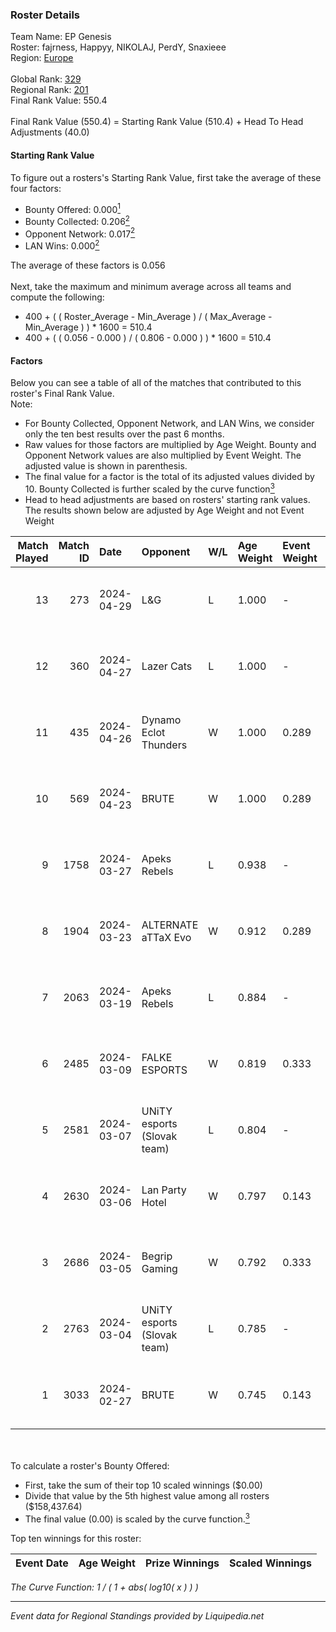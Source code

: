 ### Roster Details<br />
Team Name: EP Genesis<br />
Roster: fajrness, Happyy, NIKOLAJ, PerdY, Snaxieee<br />
Region: [Europe]( ../standings_europe.md)<br />
<br />
Global Rank: [329](../standings_global.md)<br />
Regional Rank: [201]( ../standings_europe.md)<br />
Final Rank Value:  550.4<br />
<br />
Final Rank Value (550.4) = Starting Rank Value (510.4) + Head To Head Adjustments (40.0)<br />

#### Starting Rank Value<br />
To figure out a rosters's Starting Rank Value, first take the average of these four factors:<br />
- Bounty Offered: 0.000[<sup>1</sup>](#table2)
- Bounty Collected: 0.206[<sup>2</sup>](#table1)
- Opponent Network: 0.017[<sup>2</sup>](#table1)
- LAN Wins: 0.000[<sup>2</sup>](#table1)

The average of these factors is 0.056<br />
<br />
Next, take the maximum and minimum average across all teams and compute the following:<br />
- 400 + ( ( Roster_Average - Min_Average ) / ( Max_Average - Min_Average ) ) * 1600 = 510.4
- 400 + ( ( 0.056 - 0.000 ) / ( 0.806 - 0.000 ) ) * 1600 = 510.4


#### Factors<br />
Below you can see a table of all of the matches that contributed to this roster's Final Rank Value.<br />
Note:<br />

- For Bounty Collected, Opponent Network, and LAN Wins, we consider only the ten best results over the past 6 months.
- Raw values for those factors are multiplied by Age Weight. Bounty and Opponent Network values are also multiplied by Event Weight. The adjusted value is shown in parenthesis.
- The final value for a factor is the total of its adjusted values divided by 10. Bounty Collected is further scaled by the curve function[<sup>3</sup>](#curveFunction)
- Head to head adjustments are based on rosters' starting rank values. The results shown below are adjusted by Age Weight and not Event Weight
<span id="table1"></span><br />


| Match Played | Match ID | Date       | Opponent                    | W/L | Age Weight | Event Weight | Bounty Collected | Opponent Network | LAN Wins      | H2H Adj. | Roster                                     |
| -: | -: | :- | :- | :- | :- | :- | :- | :- | :- | -: | :- |
|           13 |      273 | 2024-04-29 | L&G                         | L   | 1.000      | -            | -                | -                | -             |    -8.92 | fajrness, Happyy, NIKOLAJ, PerdY, Snaxieee |
|           12 |      360 | 2024-04-27 | Lazer Cats                  | L   | 1.000      | -            | -                | -                | -             |   -11.95 | fajrness, Happyy, NIKOLAJ, PerdY, Snaxieee |
|           11 |      435 | 2024-04-26 | Dynamo Eclot Thunders       | W   | 1.000      | 0.289        | 0.000 (0.000)    | 0.035 (0.010)    | false (0.000) |     8.15 | fajrness, Happyy, NIKOLAJ, PerdY, Snaxieee |
|           10 |      569 | 2024-04-23 | BRUTE                       | W   | 1.000      | 0.289        | 0.000 (0.000)    | 0.122 (0.035)    | false (0.000) |    12.41 | fajrness, Happyy, NIKOLAJ, PerdY, Snaxieee |
|            9 |     1758 | 2024-03-27 | Apeks Rebels                | L   | 0.938      | -            | -                | -                | -             |    -9.61 | fajrness, Happyy, NIKOLAJ, PerdY, Snaxieee |
|            8 |     1904 | 2024-03-23 | ALTERNATE aTTaX Evo         | W   | 0.912      | 0.289        | 0.005 (0.001)    | 0.198 (0.052)    | false (0.000) |    18.77 | fajrness, Happyy, NIKOLAJ, PerdY, Snaxieee |
|            7 |     2063 | 2024-03-19 | Apeks Rebels                | L   | 0.884      | -            | -                | -                | -             |    -8.44 | fajrness, Happyy, NIKOLAJ, PerdY, Snaxieee |
|            6 |     2485 | 2024-03-09 | FALKE ESPORTS               | W   | 0.819      | 0.333        | 0.000 (0.000)    | 0.021 (0.006)    | false (0.000) |    11.02 | fajrness, Happyy, NIKOLAJ, PerdY, Snaxieee |
|            5 |     2581 | 2024-03-07 | UNiTY esports (Slovak team) | L   | 0.804      | -            | -                | -                | -             |    -4.22 | fajrness, Happyy, NIKOLAJ, PerdY, Snaxieee |
|            4 |     2630 | 2024-03-06 | Lan Party Hotel             | W   | 0.797      | 0.143        | 0.000 (0.000)    | 0.000 (0.000)    | false (0.000) |     7.63 | fajrness, Happyy, NIKOLAJ, PerdY, Snaxieee |
|            3 |     2686 | 2024-03-05 | Begrip Gaming               | W   | 0.792      | 0.333        | 0.001 (0.000)    | 0.196 (0.052)    | false (0.000) |    16.25 | fajrness, Happyy, NIKOLAJ, PerdY, Snaxieee |
|            2 |     2763 | 2024-03-04 | UNiTY esports (Slovak team) | L   | 0.785      | -            | -                | -                | -             |    -3.55 | fajrness, Happyy, NIKOLAJ, PerdY, Snaxieee |
|            1 |     3033 | 2024-02-27 | BRUTE                       | W   | 0.745      | 0.143        | 0.000 (0.000)    | 0.122 (0.013)    | false (0.000) |    12.44 | fajrness, Happyy, NIKOLAJ, PerdY, Snaxieee |

<br />
<span id="table2"></span><br />
To calculate a roster's Bounty Offered:<br />

- First, take the sum of their top 10 scaled winnings ($0.00)
- Divide that value by the 5th highest value among all rosters ($158,437.64)
- The final value (0.00) is scaled by the curve function.[<sup>3</sup>](#curveFunction)

Top ten winnings for this roster:<br />

| Event Date | Age Weight | Prize Winnings | Scaled Winnings |
| :- | -: | :- | :- |


<span id="curveFunction"></span>_The Curve Function: 1 / ( 1 + abs( log10( x ) ) )_<br />

---
_Event data for Regional Standings provided by Liquipedia.net_<br />
